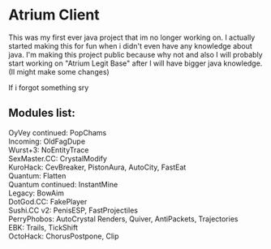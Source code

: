 # Atrium Client

This was my first ever java project that im no longer working on. I actually started making this for fun when i didn't
even have any knowledge about java. I'm making this project public because why not and also I will probably start working
on "Atrium Legit Base" after I will have bigger java knowledge. (Il might make some changes) <br />

If i forgot something sry

Modules list:
-----------------------------------------------------
OyVey continued: PopChams <br />
Incoming: OldFagDupe <br />
Wurst+3: NoEntityTrace <br />
SexMaster.CC: CrystalModify <br />
KuroHack: CevBreaker, PistonAura, AutoCity, FastEat <br />
Quantum: Flatten <br />
Quantum continued: InstantMine <br />
Legacy: BowAim <br />
DotGod.CC: FakePlayer <br />
Sushi.CC v2: PenisESP, FastProjectiles <br />
PerryPhobos: AutoCrystal Renders, Quiver, AntiPackets, Trajectories <br />
EBK: Trails, TickShift <br />
OctoHack: ChorusPostpone, Clip <br />
